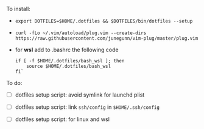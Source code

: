 To install:

- `export DOTFILES=$HOME/.dotfiles && $DOTFILES/bin/dotfiles --setup`


- `curl -fLo ~/.vim/autoload/plug.vim --create-dirs https://raw.githubusercontent.com/junegunn/vim-plug/master/plug.vim`


- for **wsl** add to .bashrc the following code
    ```
    if [ -f $HOME/.dotfiles/bash_wsl ]; then
        source $HOME/.dotfiles/bash_wsl
    fi` 
    ```

To do:

- [ ] dotfiles setup script: avoid symlink for launchd plist
- [ ] dotfiles setup script: link `ssh/config` in `$HOME/.ssh/config`
- [ ] dotfiles setup script: for linux and wsl

